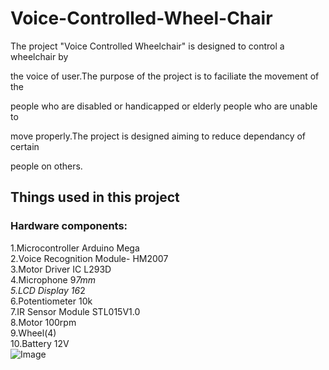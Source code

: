 # Voice-Controlled-Wheel-Chair
The project "Voice Controlled Wheelchair" is designed to control a wheelchair by

the voice of user.The purpose of the project is to faciliate the movement of the

people who are disabled or handicapped or elderly people who are unable to

move properly.The project is designed aiming to reduce dependancy of certain

people on others.

## Things used in this project
### Hardware components:
1.Microcontroller        Arduino Mega<br>
2.Voice Recognition Module-  HM2007<br>
3.Motor Driver IC        L293D<br>
4.Microphone             9*7mm<br>
5.LCD Display            16*2<br>
6.Potentiometer          10k<br>
7.IR Sensor Module       STL015V1.0<br>
8.Motor                 100rpm<br>
9.Wheel(4)<br>
10.Battery                12V<br>
![Image](a.png) 

